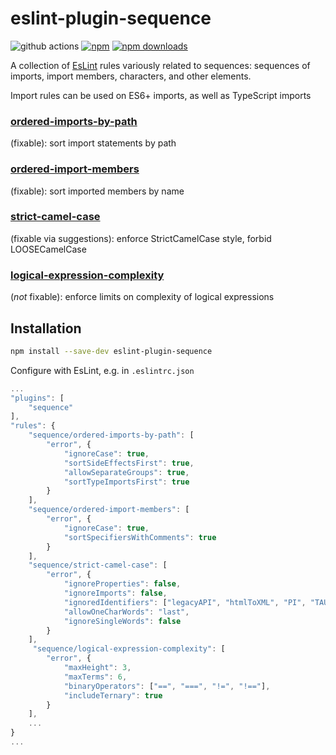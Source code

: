 # eslint-plugin-sequence

![github actions](https://github.com/adashrod/eslint-plugin-sequence/actions/workflows/node.js.yml/badge.svg)
[![npm](https://img.shields.io/npm/v/eslint-plugin-sequence.svg)](https://www.npmjs.com/package/eslint-plugin-sequence)
[![npm downloads](https://img.shields.io/npm/dt/eslint-plugin-sequence.svg?maxAge=2592000)](https://www.npmtrends.com/eslint-plugin-sequence)

A collection of [EsLint](https://github.com/eslint/eslint) rules variously related to sequences: sequences of imports, import members, characters, and other elements.

Import rules can be used on ES6+ imports, as well as TypeScript imports

### [ordered-imports-by-path](https://github.com/adashrod/eslint-plugin-sequence/tree/main/src/docs/ordered-imports-by-path.md)
(fixable): sort import statements by path
### [ordered-import-members](https://github.com/adashrod/eslint-plugin-sequence/tree/main/src/docs/ordered-import-members.md)
(fixable): sort imported members by name
### [strict-camel-case](https://github.com/adashrod/eslint-plugin-sequence/tree/main/src/docs/strict-camel-case.md)
(fixable via suggestions): enforce StrictCamelCase style, forbid LOOSECamelCase
### [logical-expression-complexity](https://github.com/adashrod/eslint-plugin-sequence/tree/main/src/docs/logical-expression-complexity.md)
(*not* fixable): enforce limits on complexity of logical expressions

## Installation

```bash
npm install --save-dev eslint-plugin-sequence
```

Configure with EsLint, e.g. in `.eslintrc.json`
```javascript
...
"plugins": [
    "sequence"
],
"rules": {
    "sequence/ordered-imports-by-path": [
        "error", {
            "ignoreCase": true,
            "sortSideEffectsFirst": true,
            "allowSeparateGroups": true,
            "sortTypeImportsFirst": true
        }
    ],
    "sequence/ordered-import-members": [
        "error", {
            "ignoreCase": true,
            "sortSpecifiersWithComments": true
        }
    ],
    "sequence/strict-camel-case": [
        "error", {
            "ignoreProperties": false,
            "ignoreImports": false,
            "ignoredIdentifiers": ["legacyAPI", "htmlToXML", "PI", "TAU", "EPSILON"],
            "allowOneCharWords": "last",
            "ignoreSingleWords": false
        }
    ],
     "sequence/logical-expression-complexity": [
        "error", {
            "maxHeight": 3,
            "maxTerms": 6,
            "binaryOperators": ["==", "===", "!=", "!=="],
            "includeTernary": true
        }
    ],
    ...
}
...
```
